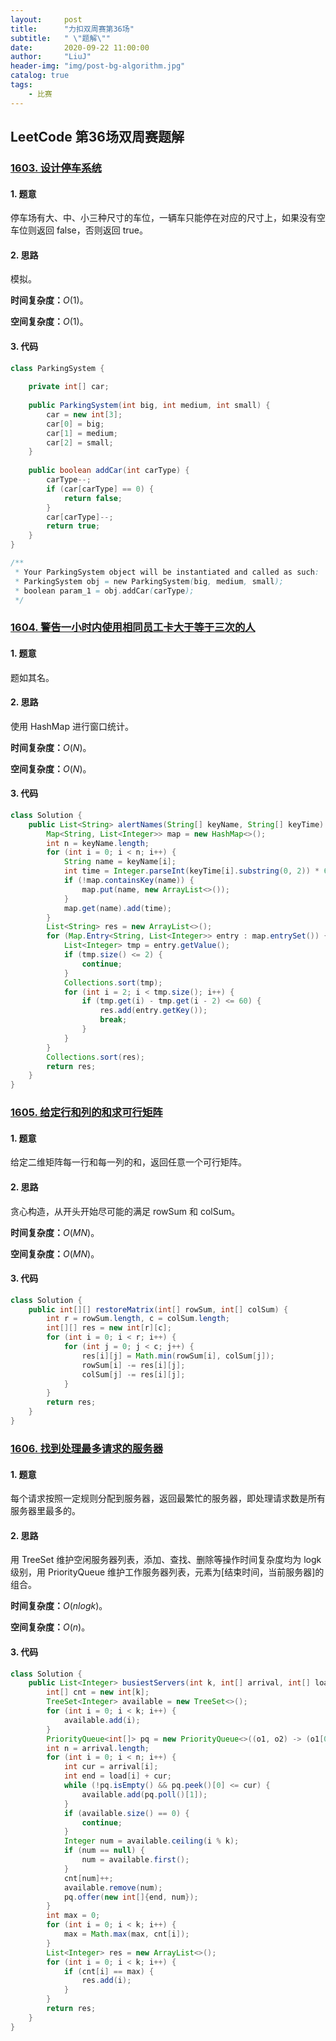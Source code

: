 ```yaml
---
layout:     post
title:      "力扣双周赛第36场"
subtitle:   " \"题解\""
date:       2020-09-22 11:00:00
author:     "LiuJ"
header-img: "img/post-bg-algorithm.jpg"
catalog: true
tags:
    - 比赛
---
```


## LeetCode 第36场双周赛题解

### [1603. 设计停车系统](https://leetcode-cn.com/problems/design-parking-system/)

#### 1. 题意

停车场有大、中、小三种尺寸的车位，一辆车只能停在对应的尺寸上，如果没有空车位则返回 false，否则返回 true。

#### 2. 思路

模拟。

**时间复杂度：**$O(1)$。

**空间复杂度：**$O(1)$。

#### 3. 代码

```java
class ParkingSystem {
    
    private int[] car;
    
    public ParkingSystem(int big, int medium, int small) {
        car = new int[3];
        car[0] = big;
        car[1] = medium;
        car[2] = small;
    }
    
    public boolean addCar(int carType) {
        carType--;
        if (car[carType] == 0) {
            return false;
        }
        car[carType]--;
        return true;
    }
}

/**
 * Your ParkingSystem object will be instantiated and called as such:
 * ParkingSystem obj = new ParkingSystem(big, medium, small);
 * boolean param_1 = obj.addCar(carType);
 */
```

### [1604. 警告一小时内使用相同员工卡大于等于三次的人](https://leetcode-cn.com/problems/alert-using-same-key-card-three-or-more-times-in-a-one-hour-period/)

#### 1. 题意

题如其名。

#### 2. 思路

使用 HashMap 进行窗口统计。

**时间复杂度：**$O(N)$。

**空间复杂度：**$O(N)$。

#### 3. 代码

```java
class Solution {
    public List<String> alertNames(String[] keyName, String[] keyTime) {
        Map<String, List<Integer>> map = new HashMap<>();
        int n = keyName.length;
        for (int i = 0; i < n; i++) {
            String name = keyName[i];
            int time = Integer.parseInt(keyTime[i].substring(0, 2)) * 60 + Integer.parseInt(keyTime[i].substring(3, 5));
            if (!map.containsKey(name)) {
                map.put(name, new ArrayList<>());
            }
            map.get(name).add(time);
        }
        List<String> res = new ArrayList<>();
        for (Map.Entry<String, List<Integer>> entry : map.entrySet()) {
            List<Integer> tmp = entry.getValue();
            if (tmp.size() <= 2) {
                continue;
            }
            Collections.sort(tmp);
            for (int i = 2; i < tmp.size(); i++) {
                if (tmp.get(i) - tmp.get(i - 2) <= 60) {
                    res.add(entry.getKey());
                    break;
                }
            }
        }
        Collections.sort(res);
        return res;
    }
}
```

### [1605. 给定行和列的和求可行矩阵](https://leetcode-cn.com/problems/find-valid-matrix-given-row-and-column-sums/)

#### 1. 题意

给定二维矩阵每一行和每一列的和，返回任意一个可行矩阵。

#### 2. 思路

贪心构造，从开头开始尽可能的满足 rowSum 和 colSum。

**时间复杂度：**$O(MN)$。

**空间复杂度：**$O(MN)$。

#### 3. 代码

```java
class Solution {
    public int[][] restoreMatrix(int[] rowSum, int[] colSum) {
        int r = rowSum.length, c = colSum.length;
        int[][] res = new int[r][c];
        for (int i = 0; i < r; i++) {
            for (int j = 0; j < c; j++) {
                res[i][j] = Math.min(rowSum[i], colSum[j]);
                rowSum[i] -= res[i][j];
                colSum[j] -= res[i][j];
            }
        }
        return res;
    }
}
```

### [1606. 找到处理最多请求的服务器](https://leetcode-cn.com/problems/find-servers-that-handled-most-number-of-requests/)

#### 1. 题意

每个请求按照一定规则分配到服务器，返回最繁忙的服务器，即处理请求数是所有服务器里最多的。

#### 2. 思路

用 TreeSet 维护空闲服务器列表，添加、查找、删除等操作时间复杂度均为 logk 级别，用 PriorityQueue 维护工作服务器列表，元素为[结束时间，当前服务器]的组合。

**时间复杂度：**$O(nlogk)$。

**空间复杂度：**$O(n)$。

#### 3. 代码

```java
class Solution {
    public List<Integer> busiestServers(int k, int[] arrival, int[] load) {
        int[] cnt = new int[k];
        TreeSet<Integer> available = new TreeSet<>();
        for (int i = 0; i < k; i++) {
            available.add(i);
        }
        PriorityQueue<int[]> pq = new PriorityQueue<>((o1, o2) -> (o1[0] - o2[0]));
        int n = arrival.length;
        for (int i = 0; i < n; i++) {
            int cur = arrival[i];
            int end = load[i] + cur;
            while (!pq.isEmpty() && pq.peek()[0] <= cur) {
                available.add(pq.poll()[1]);
            }
            if (available.size() == 0) {
                continue;
            }
            Integer num = available.ceiling(i % k);
            if (num == null) {
                num = available.first();
            }
            cnt[num]++;
            available.remove(num);
            pq.offer(new int[]{end, num});
        }
        int max = 0;
        for (int i = 0; i < k; i++) {
            max = Math.max(max, cnt[i]);
        }
        List<Integer> res = new ArrayList<>();
        for (int i = 0; i < k; i++) {
            if (cnt[i] == max) {
                res.add(i);
            }
        }
        return res;
    }
}
```

